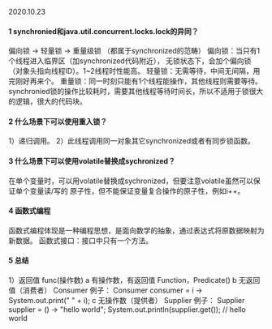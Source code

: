 2020.10.23
#### 1 synchronied和java.util.concurrent.locks.lock的异同？
   偏向锁 -> 轻量锁 -> 重量级锁 （都属于synchronized的范畴）
   偏向锁：当只有1个线程进入临界区（加synchronized代码附近），
        无锁状态下，会加个偏向锁（对象头指向线程ID）。1~2线程时性能高。
   轻量锁：无需等待，中间无间隔，用完刚好再来个。
   重量锁：同一时刻只能有1个线程能操作，其他线程则需要等待。
   synchronied锁的操作比较耗时，需要其他线程等待时间长，所以不适用于锁很大的逻辑，很大的代码块。
#### 2 什么场景下可以使用重入锁？
   1）递归调用。
   2）此线程调用同一对象其它synchronized或者有同步锁函数。
#### 3 什么场景下可以使用volatile替换成sychronized？
   在单个变量时，可以用volatile替换成sychronized，但要注意volatile虽然可以保证单个变量读/写的
   原子性，但不能保证变量复合操作的原子性，例如i++。
#### 4 函数式编程
   函数式编程体现是一种编程思想，是面向数学的抽象，通过表达式将原数据映射为新数据。
   函数式接口：接口中只有一个方法。
#### 5 总结
   1）返回值 func(操作数)
    a 有操作数，有返回值
       Function，Predicate()
    b 无返回值（消费者）
        Consumer
        例子：
            Consumer<Integer> consumer = i -> System.out.print(" " + i);
    c 无操作数（提供者）
        Supplier
        例子：
            Supplier<String> supplier = () -> "hello world";
            System.out.println(supplier.get()); // hello world
    
   